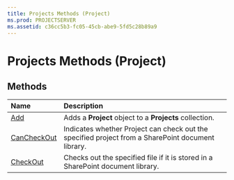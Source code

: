 ```yaml
---
title: Projects Methods (Project)
ms.prod: PROJECTSERVER
ms.assetid: c36cc5b3-fc05-45cb-abe9-5fd5c28b89a9
---
```



# Projects Methods (Project)

## Methods



|**Name**|**Description**|
|:-----|:-----|
|[Add](projects-add-method-project.md)|Adds a  **Project** object to a **Projects** collection.|
|[CanCheckOut](projects-cancheckout-method-project.md)|Indicates whether Project can check out the specified project from a SharePoint document library.|
|[CheckOut](projects-checkout-method-project.md)|Checks out the specified file if it is stored in a SharePoint document library.|

